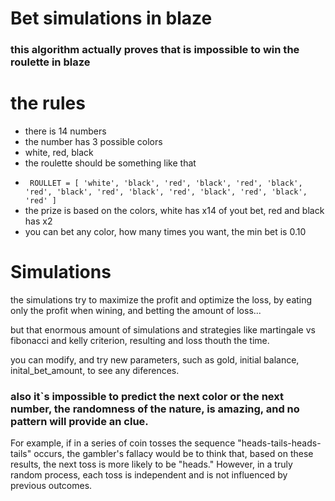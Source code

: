 # Bet simulations in blaze

### this algorithm actually proves that is impossible to win the roulette in blaze

# the rules

- there is 14 numbers
- the number has 3 possible colors
- white, red, black
- the roulette should be something like that

* ` ROULLET = [
'white', 'black', 'red', 'black', 'red', 'black', 'red', 'black', 'red',
'black', 'red', 'black', 'red', 'black', 'red'
]`
* the prize is based on the colors, white has x14 of yout bet, red and black has x2
* you can bet any color, how many times you want, the min bet is 0.10

# Simulations

the simulations try to maximize the profit and optimize the loss, by eating only the profit when wining, and betting the amount of loss...

but that enormous amount of simulations and strategies like martingale vs fibonacci and kelly criterion, resulting and loss thouth the time.

you can modify, and try new parameters, such as gold, initial balance, inital_bet_amount, to see any diferences.

### also it`s impossible to predict the next color or the next number, the randomness of the nature, is amazing, and no pattern will provide an clue.

For example, if in a series of coin tosses the sequence "heads-tails-heads-tails" occurs, the gambler's fallacy would be to think that, based on these results, the next toss is more likely to be "heads." However, in a truly random process, each toss is independent and is not influenced by previous outcomes.
